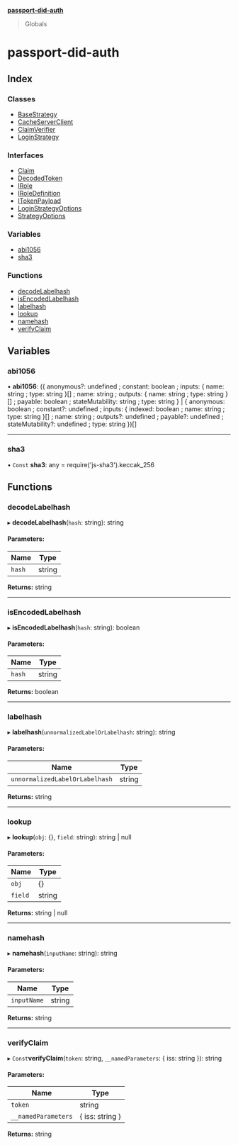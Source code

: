**[passport-did-auth](README.md)**

> Globals

# passport-did-auth

## Index

### Classes

* [BaseStrategy](classes/basestrategy.md)
* [CacheServerClient](classes/cacheserverclient.md)
* [ClaimVerifier](classes/claimverifier.md)
* [LoginStrategy](classes/loginstrategy.md)

### Interfaces

* [Claim](interfaces/claim.md)
* [DecodedToken](interfaces/decodedtoken.md)
* [IRole](interfaces/irole.md)
* [IRoleDefinition](interfaces/iroledefinition.md)
* [ITokenPayload](interfaces/itokenpayload.md)
* [LoginStrategyOptions](interfaces/loginstrategyoptions.md)
* [StrategyOptions](interfaces/strategyoptions.md)

### Variables

* [abi1056](README.md#abi1056)
* [sha3](README.md#sha3)

### Functions

* [decodeLabelhash](README.md#decodelabelhash)
* [isEncodedLabelhash](README.md#isencodedlabelhash)
* [labelhash](README.md#labelhash)
* [lookup](README.md#lookup)
* [namehash](README.md#namehash)
* [verifyClaim](README.md#verifyclaim)

## Variables

### abi1056

•  **abi1056**: ({ anonymous?: undefined ; constant: boolean ; inputs: { name: string ; type: string  }[] ; name: string ; outputs: { name: string ; type: string  }[] ; payable: boolean ; stateMutability: string ; type: string  } \| { anonymous: boolean ; constant?: undefined ; inputs: { indexed: boolean ; name: string ; type: string  }[] ; name: string ; outputs?: undefined ; payable?: undefined ; stateMutability?: undefined ; type: string  })[]

___

### sha3

• `Const` **sha3**: any = require('js-sha3').keccak\_256

## Functions

### decodeLabelhash

▸ **decodeLabelhash**(`hash`: string): string

#### Parameters:

Name | Type |
------ | ------ |
`hash` | string |

**Returns:** string

___

### isEncodedLabelhash

▸ **isEncodedLabelhash**(`hash`: string): boolean

#### Parameters:

Name | Type |
------ | ------ |
`hash` | string |

**Returns:** boolean

___

### labelhash

▸ **labelhash**(`unnormalizedLabelOrLabelhash`: string): string

#### Parameters:

Name | Type |
------ | ------ |
`unnormalizedLabelOrLabelhash` | string |

**Returns:** string

___

### lookup

▸ **lookup**(`obj`: {}, `field`: string): string \| null

#### Parameters:

Name | Type |
------ | ------ |
`obj` | {} |
`field` | string |

**Returns:** string \| null

___

### namehash

▸ **namehash**(`inputName`: string): string

#### Parameters:

Name | Type |
------ | ------ |
`inputName` | string |

**Returns:** string

___

### verifyClaim

▸ `Const`**verifyClaim**(`token`: string, `__namedParameters`: { iss: string  }): string

#### Parameters:

Name | Type |
------ | ------ |
`token` | string |
`__namedParameters` | { iss: string  } |

**Returns:** string
